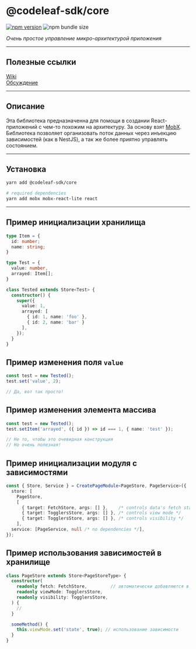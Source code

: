 # @codeleaf-sdk/core
[![npm version](https://badge.fury.io/js/%40codeleaf-sdk%2Fcore.svg)](https://badge.fury.io/js/%40codeleaf-sdk%2Fcore)
![npm bundle size](https://img.shields.io/bundlephobia/minzip/@codeleaf-sdk/core@2.1.3?label=gzipped)

_Очень простое управление микро-архитектурой приложения_

---

## Полезные ссылки
[Wiki](https://github.com/codeleaf-sdk/core/wiki) <br />
[Обсуждение](https://github.com/codeleaf-sdk/core/discussions)

---

## Описание
Эта библиотека предназначенна для помощи в создании React-приложений с чем-то похожим на архитектуру. За основу взят [MobX](https://mobx.js.org). Библиотека позволяет организовать поток данных через инъекцию зависимостей (как в NestJS), а так же более приятно управлять состоянием.

---

## Установка
```sh
yarn add @codeleaf-sdk/core

# required dependencies
yarn add mobx mobx-react-lite react
```

---

## Пример инициализации хранилища
```typescript
type Item = {
  id: number;
  name: string;
}

type Test = {
  value: number,
  arrayed: Item[];
}

class Tested extends Store<Test> {
  constructor() {
    super({
      value: 1,
      arrayed: [
        { id: 1, name: 'foo' },
        { id: 2, name: 'bar' }
      ],
    });
  }
}
```

## Пример изменения поля `value`
```typescript
const test = new Tested();
test.set('value', 2);

// Да, вот так просто!
```

## Пример изменения элемента массива
```typescript
const test = new Tested();
test.setItem('arrayed', ({ id }) => id === 1, { name: 'test' });

// Не то, чтобы это очевидная конструкция
// Но очень полезная!
```

## Пример инициализации модуля с зависимостями
```typescript
const { Store, Service } = CreatePageModule<PageStore, PageService>({
  store: [
    PageStore,
    [
      { target: FetchStore, args: [] },    /* controls data's fetch state */
      { target: TogglersStore, args: [] }, /* controls view mode */
      { target: TogglersStore, args: [] }, /* controls visibility */
    ],
  service: [PageService, null /* no dependencies */],
});
```

## Пример использования зависимостей в хранилище
```typescript
class PageStore extends Store<PageStoreType> {
  constructor(
    readonly fetch: FetchStore,         // автоматически добавляются в поля класса
    readonly viewMode: TogglersStore,
    readonly visibility: TogglersStore,
  ) {
    // 
  }

  someMethod() {
    this.viewMode.set('state', true); // использование зависимости
  }
}
```
